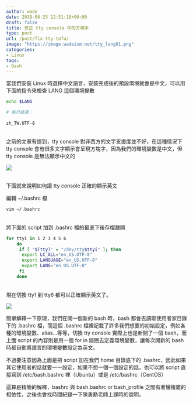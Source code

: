 ```yaml
---
author: wade
date: 2018-06-25 22:51:18+00:00
draft: false
title: 修正 tty console 中的方塊字
type: post
url: /post/fix-tty-tofu/
image: "https://image.wadeism.net/tty_lang01.png"
categories:
- Linux
tags:
- Bash
---
```


當我們安裝 Linux 時選擇中文語言，安裝完成後的預設環境就會是中文，可以用下面的指令來檢查 LANG 這個環境變數
    
```bash
echo $LANG
```
    
```bash
# 執行結果：
    
zh_TW.UTF-8
```

\
之前的文章有提到，tty console 對非西方的文字支援度並不好，在這種情況下 tty console 會有很多文字顯示會呈現方塊字，因為我們的環境變數是中文，但 tty console 是無法顯示中文的

![](https://image.wadeism.net/tty_lang01.png)

\
下面就來說明如何讓 tty console 正確的顯示英文

編輯 <span class="hl-blue">~/.bashrc</span> 檔
    
```bash
vim ~/.bashrc
```

\
將下面的 script 加到 <span class="hl-blue">.bashrc</span> 檔的最底下後存檔離開
    
```bash
for ttyi in 1 2 3 4 5 6
    do
     if [ "$(tty)" = "/dev/tty$ttyi" ]; then
      export LC_ALL="en_US.UTF-8"
      export LANGUAGE="en_US.UTF-8"
      export LANG="en_US.UTF-8"
     fi
    done
```

\
現在切換 tty1 到 tty6 都可以正確顯示英文了。

![](https://image.wadeism.net/tty_lang02.png)

簡單解釋一下原理，我們在開一個新的 bash 時，bash 都會去讀取使用者家目錄下的 .bashrc 檔，而這個 .bashrc 檔裡記載了許多我們想要的初始設定，例如各種的環境變數、alias…等等，切換 tty console 實際上也是新開了一個 bash，而上面 script 的內容則是用一個 for in 廻圈去定義環境變數，讓每次開新的 bash 時都自動將語言的環境變數設定為英文。

不過要注意因為上面是把 script 加在我們 home 目錄底下的 .bashrc，因此如果其它使用者的話就要一一設定，如果不想一個一個設定的話，也可以將 script 直接寫到 /etc/bash.bashrc 裡（Ubuntu）或是 /etc/bashrc（CentOS）


這算是精簡的解釋，bashrc 與 bash.bashrc or bash_profile 之間有著蠻複雜的相依性，之後也會找時間紀錄一下陳勇勳老師上課時的說明。
